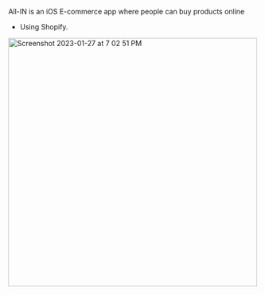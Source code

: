 All-IN is an iOS E-commerce app where people can buy products online
- Using Shopify.

<img width="500" alt="Screenshot 2023-01-27 at 7 02 51 PM" src="https://user-images.githubusercontent.com/45856711/215158432-0f08a0fc-1c91-4249-aa92-38eb7e5d38a0.png">
